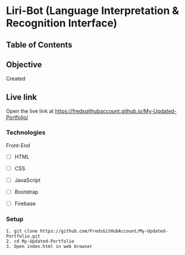 # Liri-Bot (Language Interpretation & Recognition Interface)

## Table of Contents 

## Objective 

Created 

## Live link
Open the live link at https://fredsgithubaccount.github.io/My-Updated-Portfolio/

### Technologies
Front-End
- [ ] HTML
- [ ] CSS
- [ ] JavaScript
- [ ] Bootstrap
- [ ] Firebase



### Setup 
```
1. git clone https://github.com/FredsGitHubAccount/My-Updated-Portfolio.git
2. cd My-Updated-Portfolio
3. Open index.html in web browser

```
